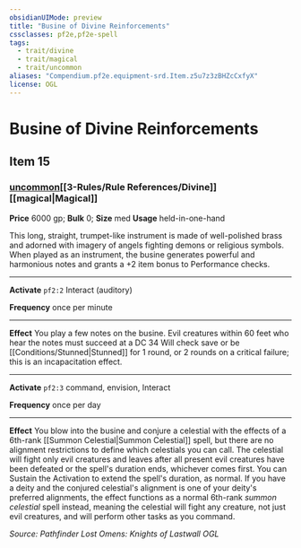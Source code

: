 ```yaml
---
obsidianUIMode: preview
title: "Busine of Divine Reinforcements"
cssclasses: pf2e,pf2e-spell
tags:
  - trait/divine
  - trait/magical
  - trait/uncommon
aliases: "Compendium.pf2e.equipment-srd.Item.z5u7z3zBHZcCxfyX"
license: OGL
---
```

# Busine of Divine Reinforcements
## Item 15
### [uncommon](uncommon.md "Uncommon Rarity Trait")[[3-Rules/Rule References/Divine]][[magical|Magical]]


**Price** 6000 gp; 
**Bulk** 0; **Size** med
**Usage** held-in-one-hand

This long, straight, trumpet-like instrument is made of well-polished brass and adorned with imagery of angels fighting demons or religious symbols. When played as an instrument, the busine generates powerful and harmonious notes and grants a +2 item bonus to Performance checks.

* * *

**Activate** `pf2:2` Interact (auditory)

**Frequency** once per minute

* * *

**Effect** You play a few notes on the busine. Evil creatures within 60 feet who hear the notes must succeed at a DC 34 Will check save or be [[Conditions/Stunned|Stunned]] for 1 round, or 2 rounds on a critical failure; this is an incapacitation effect.

* * *

**Activate** `pf2:3` command, envision, Interact

**Frequency** once per day

* * *

**Effect** You blow into the busine and conjure a celestial with the effects of a 6th-rank [[Summon Celestial|Summon Celestial]] spell, but there are no alignment restrictions to define which celestials you can call. The celestial will fight only evil creatures and leaves after all present evil creatures have been defeated or the spell's duration ends, whichever comes first. You can Sustain the Activation to extend the spell's duration, as normal. If you have a deity and the conjured celestial's alignment is one of your deity's preferred alignments, the effect functions as a normal 6th-rank _summon celestial_ spell instead, meaning the celestial will fight any creature, not just evil creatures, and will perform other tasks as you command.

*Source: Pathfinder Lost Omens: Knights of Lastwall*
*OGL*